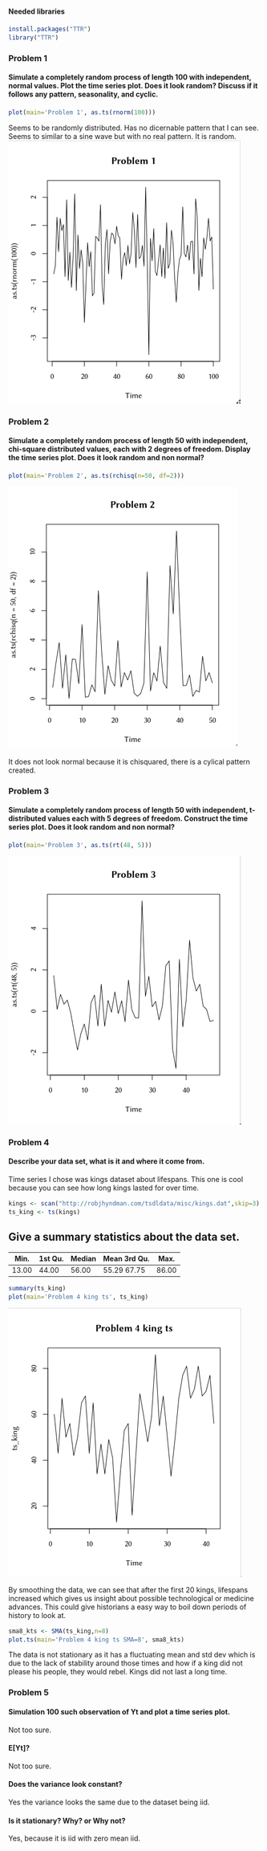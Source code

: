 #### Needed libraries
```r
install.packages("TTR")
library("TTR")
```

### Problem 1 ###

#### Simulate a completely random process of length 100 with independent, normal values. Plot the time series plot. Does it look random? Discuss if it follows any pattern, seasonality, and cyclic.

```r
plot(main='Problem 1', as.ts(rnorm(100)))
```

Seems to be randomly distributed. Has no dicernable pattern
that I can see. Seems to similar to a sine wave but with no real pattern. It is random.
![fig1](https://github.com/vladdoster/t_s/blob/master/hw_1/figs/p1.png)

### Problem 2 ###

#### Simulate a completely random process of length 50 with independent, chi-square distributed values, each with 2 degrees of freedom. Display the time series plot. Does it look random and non normal?

```r
plot(main='Problem 2', as.ts(rchisq(n=50, df=2)))
```

![fig1](https://github.com/vladdoster/t_s/blob/master/hw_1/figs/p2.png)

It does not look normal because it is chisquared, there is a cylical pattern created.


### Problem 3 ###
#### Simulate a completely random process of length 50 with independent, t-distributed values each with 5 degrees of freedom. Construct the time series plot. Does it look random and non normal?

```r
plot(main='Problem 3', as.ts(rt(48, 5)))
```

![fig1](https://github.com/vladdoster/t_s/blob/master/hw_1/figs/p3.png)


### Problem 4 ###
#### Describe your data set, what is it and where it come from.
Time series I chose was kings dataset about lifespans.
This one is cool because you can see how long kings lasted for over time.
```r
kings <- scan("http://robjhyndman.com/tsdldata/misc/kings.dat",skip=3)
ts_king <- ts(kings)
```

## Give a summary statistics about the data set.

| Min.  | 1st Qu. | Median |    Mean 3rd Qu.   |  Max. |
| ----  | ------- | ------ | ----------------- | ----- |
| 13.00 |  44.00  |  56.00 |    55.29   67.75  | 86.00 |

```r
summary(ts_king)
plot(main='Problem 4 king ts', ts_king)
```
![fig1](https://github.com/vladdoster/t_s/blob/master/hw_1/figs/p4.png)

By smoothing the data, we can see that after the first 20 kings, lifespans increased which gives us insight
about possible technological or medicine advances. This could give historians a easy way to boil down periods of history to look at.

```r
sma8_kts <- SMA(ts_king,n=8)
plot.ts(main='Problem 4 king ts SMA=8', sma8_kts)
```

The data is not stationary as it has a fluctuating mean and std dev 
which is due to the lack of stability around those times and how if a king did
not please his people, they would rebel. Kings did not last a long time.

### Problem 5 ###
#### Simulation 100 such observation of Yt and plot a time series plot.
Not too sure.

#### E[Yt]?
Not too sure.

#### Does the variance look constant?
Yes the variance looks the same due to the dataset being iid.

#### Is it stationary? Why? or Why not?
Yes, because it is iid with zero mean iid.
